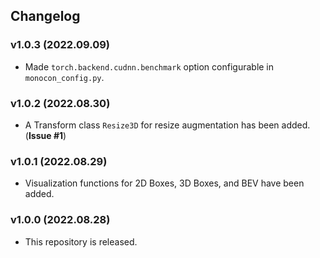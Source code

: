 ## Changelog

### v1.0.3 (2022.09.09)
- Made ```torch.backend.cudnn.benchmark``` option configurable in ```monocon_config.py```.

### v1.0.2 (2022.08.30)
- A Transform class ```Resize3D``` for resize augmentation has been added. (**Issue #1**)

### v1.0.1 (2022.08.29)
- Visualization functions for 2D Boxes, 3D Boxes, and BEV have been added.

### v1.0.0 (2022.08.28)
- This repository is released.